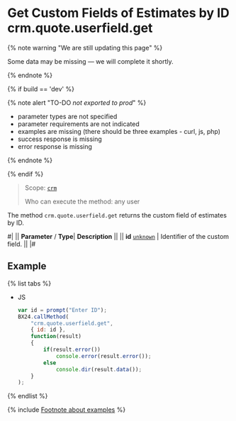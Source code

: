 # Get Custom Fields of Estimates by ID crm.quote.userfield.get

{% note warning "We are still updating this page" %}

Some data may be missing — we will complete it shortly.

{% endnote %}

{% if build == 'dev' %}

{% note alert "TO-DO _not exported to prod_" %}

- parameter types are not specified
- parameter requirements are not indicated
- examples are missing (there should be three examples - curl, js, php)
- success response is missing
- error response is missing

{% endnote %}

{% endif %}

> Scope: [`crm`](../../../scopes/permissions.md)
>
> Who can execute the method: any user

The method `crm.quote.userfield.get` returns the custom field of estimates by ID.

#|
||  **Parameter** / **Type**| **Description** ||
|| **id**
[`unknown`](../../data-types.md) | Identifier of the custom field. ||
|#

## Example

{% list tabs %}

- JS
  
    ```js
    var id = prompt("Enter ID");        
    BX24.callMethod(
        "crm.quote.userfield.get",
        { id: id },
        function(result)
        {
            if(result.error())
                console.error(result.error());
            else
                console.dir(result.data());
        }
    );
    ```

{% endlist %}

{% include [Footnote about examples](../../../../_includes/examples.md) %}